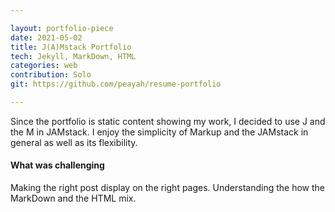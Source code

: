 ```yaml
---

layout: portfolio-piece
date: 2021-05-02
title: J(A)Mstack Portfolio
tech: Jekyll, MarkDown, HTML
categories: web
contribution: Solo
git: https://github.com/peayah/resume-portfolio

---
```


Since the portfolio is static content showing my work, I decided to use J and the M in JAMstack. I enjoy the simplicity of Markup and the JAMstack in general as well as its flexibility.

#### What was challenging
Making the right post display on the right pages. Understanding the how the MarkDown and the HTML mix.

